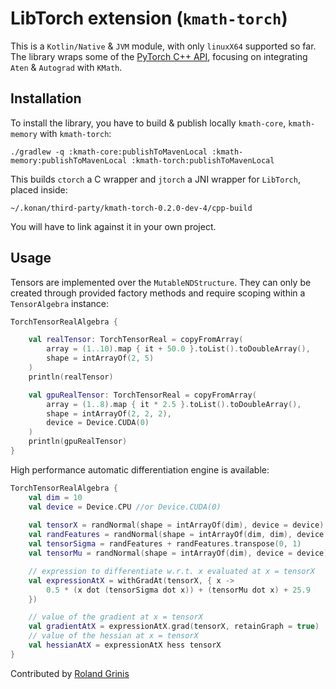 # LibTorch extension (`kmath-torch`)

This is a `Kotlin/Native` & `JVM` module, with only `linuxX64` supported so far. The library wraps some of
the [PyTorch C++ API](https://pytorch.org/cppdocs), focusing on integrating `Aten` & `Autograd` with `KMath`.

## Installation

To install the library, you have to build & publish locally `kmath-core`, `kmath-memory` with `kmath-torch`:

```
./gradlew -q :kmath-core:publishToMavenLocal :kmath-memory:publishToMavenLocal :kmath-torch:publishToMavenLocal
```

This builds `ctorch` a C wrapper and `jtorch` a JNI wrapper for `LibTorch`, placed inside:

`~/.konan/third-party/kmath-torch-0.2.0-dev-4/cpp-build`

You will have to link against it in your own project.

## Usage

Tensors are implemented over the `MutableNDStructure`. They can only be created through provided factory methods
and require scoping within a `TensorAlgebra` instance:

```kotlin
TorchTensorRealAlgebra {

    val realTensor: TorchTensorReal = copyFromArray(
        array = (1..10).map { it + 50.0 }.toList().toDoubleArray(),
        shape = intArrayOf(2, 5)
    )
    println(realTensor)

    val gpuRealTensor: TorchTensorReal = copyFromArray(
        array = (1..8).map { it * 2.5 }.toList().toDoubleArray(),
        shape = intArrayOf(2, 2, 2),
        device = Device.CUDA(0)
    )
    println(gpuRealTensor)
}
```

High performance automatic differentiation engine is available:

```kotlin
TorchTensorRealAlgebra {
    val dim = 10
    val device = Device.CPU //or Device.CUDA(0)
    
    val tensorX = randNormal(shape = intArrayOf(dim), device = device)
    val randFeatures = randNormal(shape = intArrayOf(dim, dim), device = device)
    val tensorSigma = randFeatures + randFeatures.transpose(0, 1)
    val tensorMu = randNormal(shape = intArrayOf(dim), device = device)

    // expression to differentiate w.r.t. x evaluated at x = tensorX
    val expressionAtX = withGradAt(tensorX, { x ->
        0.5 * (x dot (tensorSigma dot x)) + (tensorMu dot x) + 25.9
    })

    // value of the gradient at x = tensorX
    val gradientAtX = expressionAtX.grad(tensorX, retainGraph = true)
    // value of the hessian at x = tensorX
    val hessianAtX = expressionAtX hess tensorX
}
```
Contributed by [Roland Grinis](https://github.com/rgrit91)
